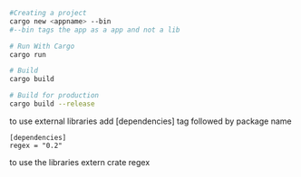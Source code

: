``` bash
#Creating a project
cargo new <appname> --bin
#--bin tags the app as a app and not a lib

# Run With Cargo
cargo run

# Build
cargo build

# Build for production
cargo build --release
```

to use external libraries
add [dependencies] tag followed by package name
```
[dependencies]
regex = "0.2"
```

to use the libraries
extern crate regex
